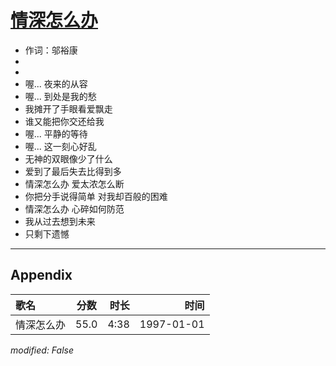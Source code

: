 # [情深怎么办](https://music.163.com/song?id=67866)

* 作词：邬裕康
*
*
* 喔... 夜来的从容
* 喔... 到处是我的愁
* 我摊开了手眼看爱飘走
* 谁又能把你交还给我
* 喔... 平静的等待
* 喔... 这一刻心好乱
* 无神的双眼像少了什么
* 爱到了最后失去比得到多
* 情深怎么办 爱太浓怎么断
* 你把分手说得简单 对我却百般的困难
* 情深怎么办 心碎如何防范
* 我从过去想到未来
* 只剩下遗憾


---

## Appendix

|歌名|分数|时长|时间|
|:---|:---:|---:|---:|
|情深怎么办|55.0|4:38|1997-01-01

*modified: False*